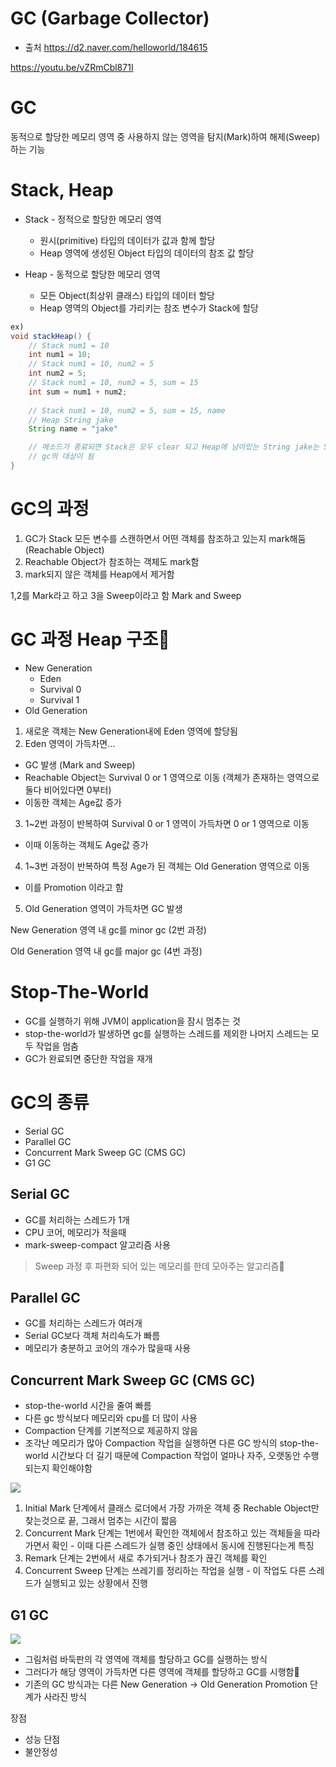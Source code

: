 # GC (Garbage Collector)

- 출처
https://d2.naver.com/helloworld/184615

https://youtu.be/vZRmCbl871I

# GC

동적으로 할당한 메모리 영역 중 사용하지 않는 영역을 탐지(Mark)하여 해제(Sweep)하는 기능

# Stack, Heap

- Stack - 정적으로 할당한 메모리 영역 
  - 원시(primitive) 타입의 데이터가 값과 함께 할당
  - Heap 영역에 생성된 Object 타입의 데이터의 참조 값 할당

- Heap - 동적으로 할당한 메모리 영역
  - 모든 Object(최상위 클래스) 타입의 데이터 할당
  - Heap 영역의 Object를 가리키는 참조 변수가 Stack에 할당

```java
ex)
void stackHeap() {
    // Stack num1 = 10
    int num1 = 10; 
    // Stack num1 = 10, num2 = 5 
    int num2 = 5;
    // Stack num1 = 10, num2 = 5, sum = 15 
    int sum = num1 + num2;
    
    // Stack num1 = 10, num2 = 5, sum = 15, name
    // Heap String jake
    String name = "jake"

    // 메소드가 종료되면 Stack은 모두 clear 되고 Heap에 남아있는 String jake는 Stack에 참조하는 데가 없어 짐 이것을 unreachable object라고 함
    // gc의 대상이 됨
}
```

# GC의 과정

1. GC가 Stack 모든 변수를 스캔하면서 어떤 객체를 참조하고 있는지 mark해둠 (Reachable Object)
2. Reachable Object가 참조하는 객체도 mark함
3. mark되지 않은 객체를 Heap에서 제거함

1,2를 Mark라고 하고 3을 Sweep이라고 함 Mark and Sweep

# GC 과정 Heap 구조

- New Generation
  - Eden
  - Survival 0
  - Survival 1
- Old Generation

1. 새로운 객체는 New Generation내에 Eden 영역에 할당됨
2. Eden 영역이 가득차면...
  - GC 발생 (Mark and Sweep)
  - Reachable Object는 Survival 0 or 1 영역으로 이동 (객체가 존재하는 영역으로 둘다 비어있다면 0부터)
  - 이동한 객체는 Age값 증가
3. 1~2번 과정이 반복하여 Survival 0 or 1 영역이 가득차면 0 or 1 영역으로 이동
  - 이때 이동하는 객체도 Age값 증가
4. 1~3번 과정이 반복하여 특정 Age가 된 객체는 Old Generation 영역으로 이동
  - 이를 Promotion 이라고 함
5. Old Generation 영역이 가득차면 GC 발생

New Generation 영역 내 gc를 minor gc (2번 과정)

Old Generation 영역 내 gc를 major gc (4번 과정)

# Stop-The-World

- GC를 실행하기 위해 JVM이 application을 잠시 멈추는 것
- stop-the-world가 발생하면 gc를 실행하는 스레드를 제외한 나머지 스레드는 모두 작업을 멈춤
- GC가 완료되면 중단한 작업을 재개

# GC의 종류

- Serial GC
- Parallel GC
- Concurrent Mark Sweep GC (CMS GC)
- G1 GC

## Serial GC

- GC를 처리하는 스레드가 1개
- CPU 코어, 메모리가 적을때
- mark-sweep-compact 알고리즘 사용
> Sweep 과정 후 파편화 되어 있는 메모리를 한데 모아주는 알고리즘

## Parallel GC

- GC를 처리하는 스레드가 여러개
- Serial GC보다 객체 처리속도가 빠름
- 메모리가 충분하고 코어의 개수가 많을때 사용

## Concurrent Mark Sweep GC (CMS GC)

- stop-the-world 시간을 줄여 빠름
- 다른 gc 방식보다 메모리와 cpu를 더 많이 사용
- Compaction 단계를 기본적으로 제공하지 않음
- 조각난 메모리가 많아 Compaction 작업을 실행하면 다른 GC 방식의 stop-the-world 시간보다 더 길기 때문에 Compaction 작업이 얼마나 자주, 오랫동안 수행되는지 확인해야함

![](https://d2.naver.com/content/images/2015/06/helloworld-1329-5.png)

1. Initial Mark 단계에서 클래스 로더에서 가장 가까운 객체 중 Rechable Object만 찾는것으로 끝, 그래서 멈추는 시간이 짧음
2. Concurrent Mark 단계는 1번에서 확인한 객체에서 참조하고 있는 객체들을 따라가면서 확인 - 이때 다른 스레드가 실행 중인 상태에서 동시에 진행된다는게 특징
3. Remark 단계는 2번에서 새로 추가되거나 참조가 끊긴 객체를 확인 
4. Concurrent Sweep 단계는 쓰레기를 정리하는 작업을 실행 - 이 작업도 다른 스레드가 실행되고 있는 상황에서 진행

## G1 GC

![](https://d2.naver.com/content/images/2015/06/helloworld-1329-6.png)

- 그림처럼 바둑판의 각 영역에 객체를 할당하고 GC를 실행하는 방식
- 그러다가 해당 영역이 가득차면 다른 영역에 객체를 할당하고 GC를 시행함
- 기존의 GC 방식과는 다른 New Generation -> Old Generation Promotion 단계가 사라진 방식

장점
- 성능
단점
- 불안정성
